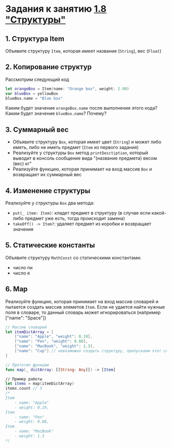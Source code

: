 # Задания к занятию [1.8 "Структуры"](./1.8_Structures.md)

## 1. Структура Item
Объявите структуру `Item`, которая имеет название (`String`), вес (`Float`)

## 2. Копирование структур
Рассмотрим следующий код
```swift
let orangeBox = Item(name: "Orange box", weight: 2.90)
var blueBox = yellowBox
blueBox.name = "Blue box"
```
Каким будет значение `orangeBox.name` после выполнения этого кода? Каким будет значение `blueBox.name`? Почему?

## 3. Суммарный вес
- Объявите структуру `Box`, которая имеет цвет (`String`) и может либо иметь, либо не иметь предмет (`Item` из первого задания)
- Реализуйте у структуры `Box` метод `printDesctiption`, который выводит в консоль сообщение вида "(название предмета) весом (вес) кг"
- Реализуйте функцию, которая принимает на вход массив `Box` и возвращает их суммарный вес

## 4. Изменение структуры
Реализуйте у структуры `Box` два метода:
- `put(_ item: Item)`: кладет предмет в структуру (в случае если какой-либо предмет уже есть, тогда происходит замена)
- `takeOff() -> Item?`: удаляет предмет из коробки и возвращает значения

## 5. Статические константы
Объявите структуру `MathConst` со статическими константами:
- число пи
- число е

## 6. Map
Реализуйте функцию, которая принимает на вход массив словарей и пытается создать массив элеметов `Item`. Если не удается найти нужные поля в словаре, то данный словарь может игнорироваться (например ["name": "Space"])
```swift
// Массив словарей
let itemDictArray = [
	["name": "Apple", "weight": 0.19],
	["name": "Pen", "weight": 0.08],
	["name": "MacBook", "weight": 1.3],
	["name": "Cup"] // невозможно создать структуру, пропускаем этот словарь
]

// Прототип функции
func map(_ dictArray: [[String: Any]]) -> [Item]

// Пример работы
let items = map(itemDictArray)
items.count // 3
/*
Item
	- name: "Apple"
	- weight: 0.19,
Item	
	- name: "Pen"
	- weight: 0.08,
Item
	- name: "MacBook"
	- weight: 1.3
*/
```